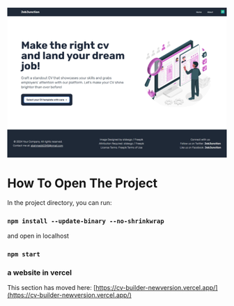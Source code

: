 ![alt text](https://github.com/aliahmed200/cv-builder/blob/new-version/src/Assets/screencapture-cv-builder-newversion-vercel-app-2024-05-02-20_54_43.png?raw=true)




# How To Open The Project

In the project directory, you can run:

### `npm install --update-binary --no-shrinkwrap`

and open in localhost

### `npm start`

### a website in vercel

This section has moved here: [https://cv-builder-newversion.vercel.app/](https://cv-builder-newversion.vercel.app/)


